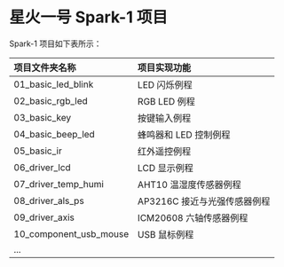 # 星火一号 Spark-1 项目

Spark-1 项目如下表所示：

| **项目文件夹名称**                             | **项目实现功能**        |
| :---------------------------------------------------- | :------------------------------ |
| 01_basic_led_blink     | LED 闪烁例程                 |
| 02_basic_rgb_led       | RGB LED 例程                 |
| 03_basic_key           | 按键输入例程                 |
| 04_basic_beep_led      | 蜂鸣器和 LED 控制例程        |
| 05_basic_ir            | 红外遥控例程                 |
| 06_driver_lcd          | LCD 显示例程                 |
| 07_driver_temp_humi    | AHT10 温湿度传感器例程       |
| 08_driver_als_ps       | AP3216C 接近与光强传感器例程 |
| 09_driver_axis         | ICM20608 六轴传感器例程      |
| 10_component_usb_mouse | USB 鼠标例程                 |
| ... |                              |
